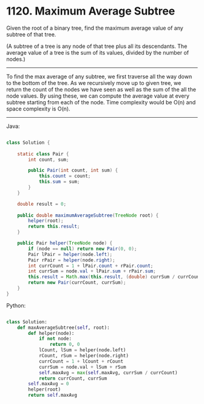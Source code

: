 # 1120. Maximum Average Subtree

Given the root of a binary tree, find the maximum average value of any subtree
of that tree.

(A subtree of a tree is any node of that tree plus all its descendants. The
average value of a tree is the sum of its values, divided by the number of
nodes.)

---

To find the max average of any subtree, we first traverse all the way down to
the bottom of the tree. As we recursively move up to given tree, we return the
count of the nodes we have seen as well as the sum of the all the node values.
By using these, we can compute the average value at every subtree starting from
each of the node. Time complexity would be O(n) and space complexity is O(n).

---

Java:

```java

class Solution {
    
    static class Pair {
        int count, sum;

        public Pair(int count, int sum) {
            this.count = count;
            this.sum = sum;
        }
    }

    double result = 0;
    
    public double maximumAverageSubtree(TreeNode root) {
        helper(root);
        return this.result;
    }

    public Pair helper(TreeNode node) {
        if (node == null) return new Pair(0, 0);
        Pair lPair = helper(node.left);
        Pair rPair = helper(node.right);
        int currCount = 1 + lPair.count + rPair.count;
        int currSum = node.val + lPair.sum + rPair.sum;
        this.result = Math.max(this.result, (double) currSum / currCount);
        return new Pair(currCount, currSum);
    }
}


```


Python:

```python

class Solution:
    def maxAverageSubtree(self, root):
        def helper(node):
            if not node:
                return 0, 0
            lCount, lSum = helper(node.left)
            rCount, rSum = helper(node.right)
            currCount = 1 + lCount + rCount
            currSum = node.val + lSum + rSum
            self.maxAvg = max(self.maxAvg, currSum / currCount)
            return currCount, currSum
        self.maxAvg = 0
        helper(root)
        return self.maxAvg
```

